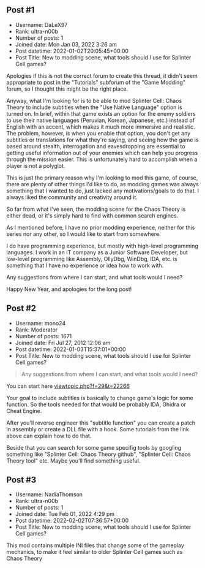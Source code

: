 ## Post #1
- Username: DaLeX97
- Rank: ultra-n00b
- Number of posts: 1
- Joined date: Mon Jan 03, 2022 3:26 am
- Post datetime: 2022-01-02T20:05:45+00:00
- Post Title: New to modding scene, what tools should I use for Splinter Cell games?

Apologies if this is not the correct forum to create this thread, it didn't seem appropriate to post in the "Tutorials" subforum of the "Game Modding" forum, so I thought this might be the right place.

Anyway, what I'm looking for is to be able to mod Splinter Cell: Chaos Theory to include subtitles when the "Use Native Language" option is turned on. In brief, within that game exists an option for the enemy soldiers to use their native languages (Peruvian, Korean, Japanese, etc.) instead of English with an accent, which makes it much more immersive and realistic. The problem, however, is when you enable that option, you don't get any subtitles or translations for what they're saying, and seeing how the game is based around stealth, interrogation and eavesdropping are essential to getting useful information out of your enemies which can help you progress through the mission easier. This is unfortunately hard to accomplish when a player is not a polyglot.

This is just the primary reason why I'm looking to mod this game, of course, there are plenty of other things I'd like to do, as modding games was always something that I wanted to do, just lacked any motivations/goals to do that. I always liked the community and creativity around it.

So far from what I've seen, the modding scene for the Chaos Theory is either dead, or it's simply hard to find with common search engines.

As I mentioned before, I have no prior modding experience, neither for this series nor any other, so I would like to start from somewhere.

I do have programming experience, but mostly with high-level programming languages. I work in an IT company as a Junior Software Developer, but low-level programming like Assembly, OllyDbg, WinDbg, IDA, etc. is something that I have no experience or idea how to work with.

Any suggestions from where I can start, and what tools would I need?

Happy New Year, and apologies for the long post!
## Post #2
- Username: mono24
- Rank: Moderator
- Number of posts: 1671
- Joined date: Fri Jul 27, 2012 12:06 am
- Post datetime: 2022-01-03T15:37:01+00:00
- Post Title: New to modding scene, what tools should I use for Splinter Cell games?

> Any suggestions from where I can start, and what tools would I need?

You can start here [viewtopic.php?f=29&t=22266](https://forum.xentax.com/viewtopic.php?f=29&t=22266)

Your goal to include subtitles is basically to change game's logic for some function. So the tools needed for that would be probably IDA, Ghidra or Cheat Engine.

After you'll reverse engineer this "subtitle function" you can create a patch in assembly or create a DLL file with a hook.
Some tutorials from the link above can explain how to do that.


Beside that you can search for some game specifig tools by googling something like "Splinter Cell: Chaos Theory github", "Splinter Cell: Chaos Theory tool" etc. Maybe you'll find something useful.
## Post #3
- Username: NadiaThomson
- Rank: ultra-n00b
- Number of posts: 1
- Joined date: Tue Feb 01, 2022 4:29 pm
- Post datetime: 2022-02-02T07:36:57+00:00
- Post Title: New to modding scene, what tools should I use for Splinter Cell games?

This mod contains multiple INI files that change some of the gameplay mechanics, to make it feel similar to older Splinter Cell games such as Chaos Theory
